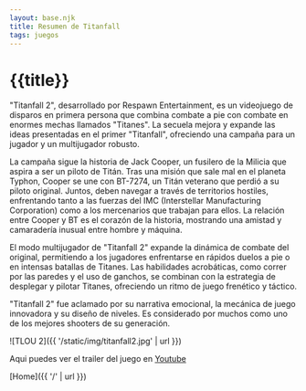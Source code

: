 ```yaml
---
layout: base.njk
title: Resumen de Titanfall
tags: juegos
---
```

# {{title}}

"Titanfall 2", desarrollado por Respawn Entertainment, es un videojuego de disparos en primera persona que combina combate a pie con combate en enormes mechas llamados "Titanes". La secuela mejora y expande las ideas presentadas en el primer "Titanfall", ofreciendo una campaña para un jugador y un multijugador robusto.

La campaña sigue la historia de Jack Cooper, un fusilero de la Milicia que aspira a ser un piloto de Titán. Tras una misión que sale mal en el planeta Typhon, Cooper se une con BT-7274, un Titán veterano que perdió a su piloto original. Juntos, deben navegar a través de territorios hostiles, enfrentando tanto a las fuerzas del IMC (Interstellar Manufacturing Corporation) como a los mercenarios que trabajan para ellos. La relación entre Cooper y BT es el corazón de la historia, mostrando una amistad y camaradería inusual entre hombre y máquina.

El modo multijugador de "Titanfall 2" expande la dinámica de combate del original, permitiendo a los jugadores enfrentarse en rápidos duelos a pie o en intensas batallas de Titanes. Las habilidades acrobáticas, como correr por las paredes y el uso de ganchos, se combinan con la estrategia de desplegar y pilotar Titanes, ofreciendo un ritmo de juego frenético y táctico.

"Titanfall 2" fue aclamado por su narrativa emocional, la mecánica de juego innovadora y su diseño de niveles. Es considerado por muchos como uno de los mejores shooters de su generación.

![TLOU 2]({{ '/static/img/titanfall2.jpg' | url }})

Aqui puedes ver el trailer del juego en [Youtube](https://youtu.be/ktw2k3m7Qko?si=ICCISg__zs0_MPry) 

[Home]({{ '/' | url }})